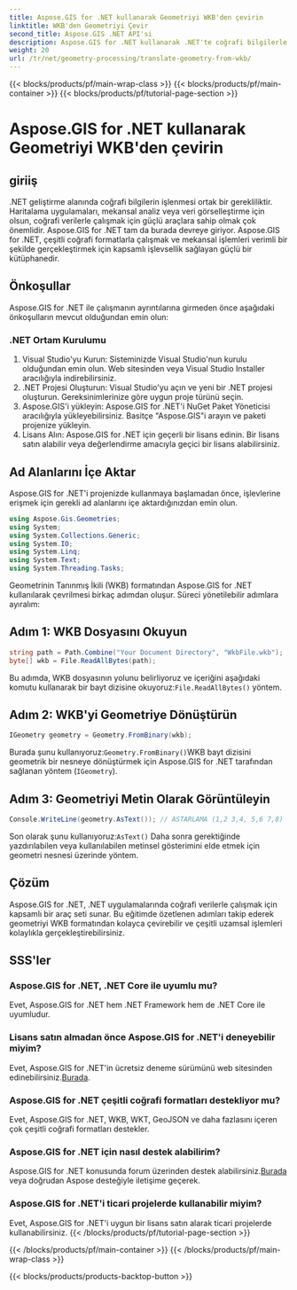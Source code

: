 ```yaml
---
title: Aspose.GIS for .NET kullanarak Geometriyi WKB'den çevirin
linktitle: WKB'den Geometriyi Çevir
second_title: Aspose.GIS .NET API'si
description: Aspose.GIS for .NET kullanarak .NET'te coğrafi bilgilerle nasıl çalışılacağını öğrenin. Adım adım rehberlikle geometriyi WKB formatından zahmetsizce çevirin.
weight: 20
url: /tr/net/geometry-processing/translate-geometry-from-wkb/
---
```


{{< blocks/products/pf/main-wrap-class >}}
{{< blocks/products/pf/main-container >}}
{{< blocks/products/pf/tutorial-page-section >}}

# Aspose.GIS for .NET kullanarak Geometriyi WKB'den çevirin

## giriiş
.NET geliştirme alanında coğrafi bilgilerin işlenmesi ortak bir gerekliliktir. Haritalama uygulamaları, mekansal analiz veya veri görselleştirme için olsun, coğrafi verilerle çalışmak için güçlü araçlara sahip olmak çok önemlidir. Aspose.GIS for .NET tam da burada devreye giriyor. Aspose.GIS for .NET, çeşitli coğrafi formatlarla çalışmak ve mekansal işlemleri verimli bir şekilde gerçekleştirmek için kapsamlı işlevsellik sağlayan güçlü bir kütüphanedir.
## Önkoşullar
Aspose.GIS for .NET ile çalışmanın ayrıntılarına girmeden önce aşağıdaki önkoşulların mevcut olduğundan emin olun:
### .NET Ortam Kurulumu
1. Visual Studio'yu Kurun: Sisteminizde Visual Studio'nun kurulu olduğundan emin olun. Web sitesinden veya Visual Studio Installer aracılığıyla indirebilirsiniz.
2. .NET Projesi Oluşturun: Visual Studio'yu açın ve yeni bir .NET projesi oluşturun. Gereksinimlerinize göre uygun proje türünü seçin.
3. Aspose.GIS'i yükleyin: Aspose.GIS for .NET'i NuGet Paket Yöneticisi aracılığıyla yükleyebilirsiniz. Basitçe "Aspose.GIS"i arayın ve paketi projenize yükleyin.
4. Lisans Alın: Aspose.GIS for .NET için geçerli bir lisans edinin. Bir lisans satın alabilir veya değerlendirme amacıyla geçici bir lisans alabilirsiniz.

## Ad Alanlarını İçe Aktar
Aspose.GIS for .NET'i projenizde kullanmaya başlamadan önce, işlevlerine erişmek için gerekli ad alanlarını içe aktardığınızdan emin olun.

```csharp
using Aspose.Gis.Geometries;
using System;
using System.Collections.Generic;
using System.IO;
using System.Linq;
using System.Text;
using System.Threading.Tasks;
```

Geometrinin Tanınmış İkili (WKB) formatından Aspose.GIS for .NET kullanılarak çevrilmesi birkaç adımdan oluşur. Süreci yönetilebilir adımlara ayıralım:
## Adım 1: WKB Dosyasını Okuyun
```csharp
string path = Path.Combine("Your Document Directory", "WkbFile.wkb");
byte[] wkb = File.ReadAllBytes(path);
```
 Bu adımda, WKB dosyasının yolunu belirliyoruz ve içeriğini aşağıdaki komutu kullanarak bir bayt dizisine okuyoruz:`File.ReadAllBytes()` yöntem.
## Adım 2: WKB'yi Geometriye Dönüştürün
```csharp
IGeometry geometry = Geometry.FromBinary(wkb);
```
 Burada şunu kullanıyoruz:`Geometry.FromBinary()`WKB bayt dizisini geometrik bir nesneye dönüştürmek için Aspose.GIS for .NET tarafından sağlanan yöntem (`IGeometry`).
## Adım 3: Geometriyi Metin Olarak Görüntüleyin
```csharp
Console.WriteLine(geometry.AsText()); // ASTARLAMA (1,2 3,4, 5,6 7,8)
```
 Son olarak şunu kullanıyoruz:`AsText()` Daha sonra gerektiğinde yazdırılabilen veya kullanılabilen metinsel gösterimini elde etmek için geometri nesnesi üzerinde yöntem.

## Çözüm
Aspose.GIS for .NET, .NET uygulamalarında coğrafi verilerle çalışmak için kapsamlı bir araç seti sunar. Bu eğitimde özetlenen adımları takip ederek geometriyi WKB formatından kolayca çevirebilir ve çeşitli uzamsal işlemleri kolaylıkla gerçekleştirebilirsiniz.
## SSS'ler
### Aspose.GIS for .NET, .NET Core ile uyumlu mu?
Evet, Aspose.GIS for .NET hem .NET Framework hem de .NET Core ile uyumludur.
### Lisans satın almadan önce Aspose.GIS for .NET'i deneyebilir miyim?
 Evet, Aspose.GIS for .NET'in ücretsiz deneme sürümünü web sitesinden edinebilirsiniz.[Burada](https://purchase.aspose.com/buy).
### Aspose.GIS for .NET çeşitli coğrafi formatları destekliyor mu?
Evet, Aspose.GIS for .NET, WKB, WKT, GeoJSON ve daha fazlasını içeren çok çeşitli coğrafi formatları destekler.
### Aspose.GIS for .NET için nasıl destek alabilirim?
Aspose.GIS for .NET konusunda forum üzerinden destek alabilirsiniz.[Burada](https://forum.aspose.com/c/gis/33) veya doğrudan Aspose desteğiyle iletişime geçerek.
### Aspose.GIS for .NET'i ticari projelerde kullanabilir miyim?
Evet, Aspose.GIS for .NET'i uygun bir lisans satın alarak ticari projelerde kullanabilirsiniz.
{{< /blocks/products/pf/tutorial-page-section >}}

{{< /blocks/products/pf/main-container >}}
{{< /blocks/products/pf/main-wrap-class >}}

{{< blocks/products/products-backtop-button >}}
